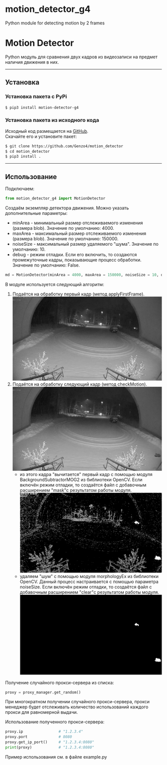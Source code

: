 # motion_detector_g4
Python module for detecting motion by 2 frames

# Motion Detector

Python модуль для сравнения двух кадров из видеозаписи на предмет наличия движения в них.

***

## Установка

### Установка пакета с PyPi

```bash
$ pip3 install motion-detector-g4
```

### Установка пакета из исходного кода

Исходный код размещается на [GitHub](https://github.com/Genzo4/motion_detector).  
Скачайте его и установите пакет:

```bash
$ git clone https://github.com/Genzo4/motion_detector
$ cd motion_detector
$ pip3 install .
```

***

## Использование

Подключаем:
```python
from motion_detector_g4 import MotionDetector
```

Создаём экземпляр детектора движения. Можно указать дополнительные параметры:
- minArea - минимальный размер отслеживаемого изменения (размера blob).
  Значение по умолчанию: 4000.
- maxArea - максимальный размер отслеживаемого изменения (размера blob).
  Значение по умолчанию: 150000.
- noiseSize - максимальный размер удаляемого "шума".
  Значение по умолчанию: 10.
- debug - режим отладки. Если его включить, то создаются промежуточные кадры,
  показывающие процесс обработки.
  Значение по умолчанию: False.

```python
md = MotionDetector(minArea = 4000, maxArea = 150000, noiseSize = 10, debug = False)
```

В модуле используется следующий алгоритм:
1. Подаётся на обработку первый кадр (метод applyFirstFrame).
![Рис. 1](images/01_frame_1.png "Рис. 1")
2. Подаётся на обработку следующий кадр (метод checkMotion).
![Рис. 2](images/01_frame_2.png "Рис. 2")
   - из этого кадра "вычитается" первый кадр с помощью модуля BackgroundSubtractorMOG2
     из библиотеки OpenCV. Если включён режим отладки, то создаётся файл с добавочным
     расширением "mask"с результатом работы модуля.  
     ![Рис. 3](images/01_frame_2.mask.png "Рис. 3")
   - удаляем "шум" с помощью модуля morphologyEx из библиотеки OpenCV. Данный процесс
     настраивается с помощью параметра noiseSize. Если включён режим отладки, то
     создаётся файл с добавочным расширением "clear"с результатом работы модуля.
     ![Рис. 4](images/01_frame_2.clear.png "Рис. 4")
   
Получение случайного прокси-сервера из списка:
```python
proxy = proxy_manager.get_random()
```
При многократном получении случайного прокси-сервера, прокси менеджер будет отслеживать количество использований 
каждого прокси для равномерной выдачи.  

Использование полученного прокси-сервера:
```python
proxy.ip                # "1.2.3.4"
proxy.port              # 8080
proxy.get_ip_port()     # "1.2.3.4:8080"
print(proxy)            # "1.2.3.4:8080"
```

Пример использования см. в файле example.py
